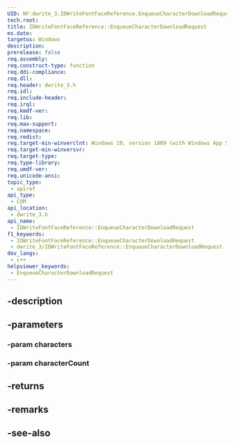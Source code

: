 ```yaml
---
UID: NF:dwrite_3.IDWriteFontFaceReference.EnqueueCharacterDownloadRequest
tech.root: 
title: IDWriteFontFaceReference::EnqueueCharacterDownloadRequest
ms.date: 
targetos: Windows
description: 
prerelease: false
req.assembly: 
req.construct-type: function
req.ddi-compliance: 
req.dll: 
req.header: dwrite_3.h
req.idl: 
req.include-header: 
req.irql: 
req.kmdf-ver: 
req.lib: 
req.max-support: 
req.namespace: 
req.redist: 
req.target-min-winverclnt: Windows 10, version 1809 (with Windows App SDK 0.5 or later)
req.target-min-winversvr: 
req.target-type: 
req.type-library: 
req.umdf-ver: 
req.unicode-ansi: 
topic_type:
 - apiref
api_type:
 - COM
api_location:
 - dwrite_3.h
api_name:
 - IDWriteFontFaceReference::EnqueueCharacterDownloadRequest
f1_keywords:
 - IDWriteFontFaceReference::EnqueueCharacterDownloadRequest
 - dwrite_3/IDWriteFontFaceReference::EnqueueCharacterDownloadRequest
dev_langs:
 - c++
helpviewer_keywords:
 - EnqueueCharacterDownloadRequest
---
```


## -description

## -parameters

### -param characters

### -param characterCount

## -returns

## -remarks

## -see-also

